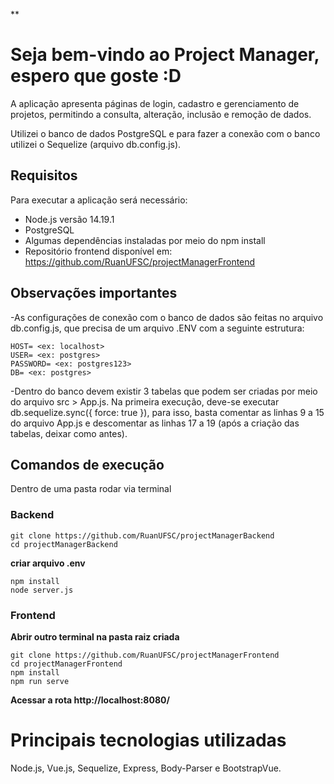 
**

#  Seja bem-vindo ao Project Manager, espero que goste :D

A aplicação apresenta páginas de login, cadastro e gerenciamento de projetos, permitindo a consulta, alteração, inclusão e remoção de dados.

Utilizei o banco de dados PostgreSQL  e para fazer a conexão com o banco utilizei o Sequelize (arquivo db.config.js).


## Requisitos

Para executar a aplicação será necessário:
-   Node.js versão 14.19.1
-   PostgreSQL 
-   Algumas dependências instaladas por meio do npm install
-   Repositório frontend disponível em: https://github.com/RuanUFSC/projectManagerFrontend

## Observações importantes

-As configurações de conexão com o banco de dados são feitas no arquivo db.config.js, que precisa de um arquivo .ENV com a seguinte estrutura:

    HOST= <ex: localhost>
    USER= <ex: postgres>
    PASSWORD= <ex: postgres123>
    DB= <ex: postgres>

-Dentro do banco devem existir 3 tabelas que podem ser criadas por meio do arquivo src > App.js. Na primeira execução, deve-se executar db.sequelize.sync({ force: true }), para isso, basta comentar as linhas 9 a 15 do arquivo App.js e descomentar as linhas 17 a 19 (após a criação das tabelas, deixar como antes).
## Comandos de execução
Dentro de uma pasta rodar via terminal
### Backend

    git clone https://github.com/RuanUFSC/projectManagerBackend
    cd projectManagerBackend

**criar arquivo .env**

    npm install
    node server.js

### Frontend
**Abrir outro terminal na pasta raiz criada**

    git clone https://github.com/RuanUFSC/projectManagerFrontend
    cd projectManagerFrontend
    npm install
    npm run serve

**Acessar a rota http://localhost:8080/**


# Principais tecnologias utilizadas

Node.js, Vue.js, Sequelize, Express,  Body-Parser e BootstrapVue.
